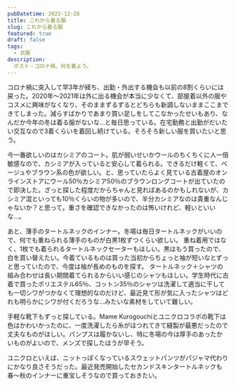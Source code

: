 ```yaml
---
pubDatetime: 2022-12-28
title: これから着る服
slug: これから着る服
featured: true
draft: false
tags:
  - 衣服
description:
  ポスト・コロナ禍、何を着よう。
---
```


コロナ禍に突入して早3年が経ち、出勤・外出する機会も以前の8割くらいには戻った。2020年〜2021年は外に出る機会が本当に少なくて、部屋着以外の服やコスメに興味がなくなり、そのままずるずるとどちらも新調しないままここまできてしまった。減らすばかりであまり買い足しをしてこなかったせいもあり、なんだか今年の冬は着る服がないな…と毎日思っている。在宅勤務と出勤がだいたい交互なので3着くらいを着回し続けている。そろそろ新しい服を買いたいと思う。

今一番欲しいのはカシミアのコート。肌が弱いせいかウールのちくちくに人一倍敏感なので、カシミアが入っていると安心して着られる。できるだけ軽くて、ベージュやブラウン系の色が欲しい。と、思っていたらよく見ている古着屋のオンラインストアにウール50％カシミア50％のブラウンロングコートが出ていたので即決した。ざっと探した程度だからちゃんと見ればあるのかもしれないが、カシミア混といっても10％くらいの物が多いので、半分カシミアなのは貴重なんじゃないか？と思って。重さを確認できなかったのは怖いけれど、軽いといいな…。

あと、薄手のタートルネックのインナー。冬場は毎日タートルネックがいいので、何でも重ねられる薄手のものが白黒1枚ずつくらい欲しい。 重ね着用ではなく、1枚でも着られるタートルネックセーターもほしい。黒はもう買ったので、白を買い替えたい。今着ているものは買った当初からちょっと袖が短いなとずっと思っていたので、今度は袖が長めのものを探す。
タートルネック＋シャツの組み合わせは長い期間着てられるからいい感じのシャツもほしい。学生時代に古着で買ったポリエステル65％、コットン35％のシャツは洗濯して適当に干しても一切シワがつかなくて理想的なのだけど、最近見て形が気に入ったシャツはどれも明らかにシワが付くだろうな…みたいな素材をしていて難しい。

手軽な靴下もずっと探している。Mame Kurogouchiとユニクロコラボの靴下は色はかわいかったのに、一度洗濯したら糸がほつれてきて縫製が最悪だったので丈夫なものがほしい。パンプスは履かないし、特に冬場の今は厚手のあったかいものがよいので、メンズで探したほうが早そう。

ユニクロといえば、ニットっぽくなっているスウェットパンツがパジャマ代わりにかなり良さそうだった。最近発売開始したセカンドスキンタートルネックも春〜秋のインナーに重宝しそうなので買っておきたい。